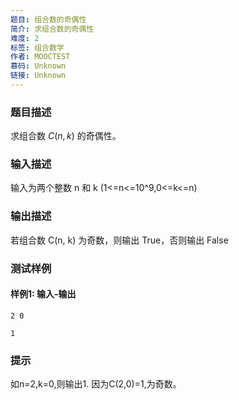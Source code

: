 ```yaml
---
题目: 组合数的奇偶性
简介: 求组合数的奇偶性
难度: 2
标签: 组合数学
作者: MOOCTEST
慕码: Unknown
链接: Unknown
---
```


### 题目描述

求组合数 $C(n,k)$ 的奇偶性。

### 输入描述

输入为两个整数 n 和 k (1<=n<=10^9,0<=k<=n)

### 输出描述

若组合数 C(n, k) 为奇数，则输出 True，否则输出 False

### 测试样例

#### 样例1: 输入-输出

```
2 0
```

```
1
```

### 提示

如n=2,k=0,则输出1. 因为C(2,0)=1,为奇数。
